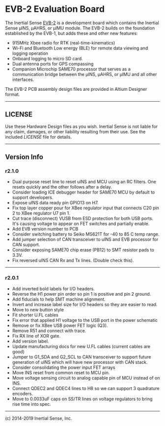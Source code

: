 # EVB-2 Evaluation Board

The Inertial Sense [EVB-2](https://docs.inertialsense.com/user-manual/hardware/EVB2/) is a development board which contains the Inertial Sense µINS, µAHRS, or µIMU module. The EVB-2 builds on the foundation established by the EVB-1, but adds these and other new features:

- 915MHz Xbee radio for RTK (real-time-kinematics)
- Wi-Fi and Bluetooth Low energy (BLE) for remote data viewing and logging operation
- Onboard logging to micro SD card.
- Dual antenna ports for GPS compassing
- Companion Microchip SAME70 processor that serves as a communication bridge between the µINS, µAHRS, or µIMU and all other interfaces.

The EVB-2 PCB assembly design files are provided in Altium Designer format.

------

## LICENSE

Use these Hardware Design files as you wish.  Inertial Sense is not liable for any claim, damages, or other liability resulting from their use.  See the included *LICENSE* file for details.

------

## Version Info

### r2.1.0

+ Dual purpose reset line to reset uINS and MCU using an RC filters.  One resets
  quickly and the other follows after a delay.
+ Consider loading ICE debugger header for SAME70 MCU by default to support
  developers.
+ Expose uINS data ready pin GPIO13 on H7.
+ Fix top layer copper pour for XBee regulator input that connects C20 pin 2 to
  XBee regulator U7 pin 1.
+ Cut trace (disconnect) VUSB from ESD protection for both USB ports.  It's
  causing voltage to appear on FET switches and partially enable.
+ Add EVB version number to PCB
+ Consider switching battery to Seiko MS621T for -40 to 85 C temp range.
+ Add jumper selection of CAN transceiver to uINS and EVB processor for CAN
  support.
+ Consider exposing SAME70 chip erase (PB12) to SMT resistor pads to 3.3V.
+ Fix reversed uINS CAN Rx and Tx lines.  (Double check this).

________________________________________________________________________________

### r2.0.1

+ Add inverted bold labels for I/O headers.
+ Reverse the H1 power pin order so pin 1 is positive and pin 2 ground.
+ Add fiducials to help SMT machine alignment.
+ Invert and increase label size for I/O headers so they are easier to read.
+ Move to new button style
+ Fit shorter U.FL cables
+ Fix error that applied H1 voltage to the USB port in the power schematic
+ Remove or fix XBee USB power FET logic (Q3).
+ Remove R51 and connect with trace.
+ Fix RX line of XOR gate.
+ Add version label.
+ Update manufacturing docs for new U.FL cables (current cables are good)
+ Jumper to G1_SDA and G2_SCL to CAN transceiver to support future generation
  of uINS which will have new processor with CAN stack. 
+ Consider consolidating the power input FET arrays
+ Move INS reset from common reset to MCU pin.
+ Move voltage sensing circuit to analog capable pin of MCU instead of on INS.
+ Connect QDEC2 and QDEC4 lines to H8 so we can support 3 quadrature encoders.
+ Move to 0.0033uF caps on SS/TR lines on voltage regulators to bring rise time
  into spec.

------

(c) 2014-2019 Inertial Sense, Inc.

